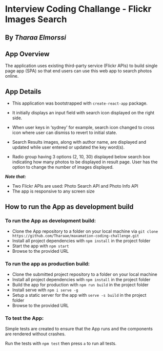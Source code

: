 # Interview Coding Challange - Flickr Images Search
**By _Tharaa Elmorssi_**
---

## App Overview
The application uses existing third-party service (Flickr APIs) to build single page app (SPA) so that end users can use this web app to search photos online.


## App Details

* This application was bootstrapped with `create-react-app` package.

* It initially displays an input field with search icon displayed on the right side.

* When user keys in ‘sydney’ for example, search icon changed to cross icon where user can dismiss to revert to initial state.

* Search Results images, along with author name, are displayed and updated while user entered or updated the key word(s).

* Radio group having 3 options (2, 10, 30) displayed below search box indicating how many photos to be displayed in result page. User has the option to change the number of images displayed.

**_Note that:_**
* Two Flickr APIs are used: Photo Search API and Photo Info API
* The app is responsive to any screen size


## How to run the App as development build

### To run the App as development build:
- Clone the App repository to a folder on your local machine via `git clone https://github.com/Tharaae/maxamation-coding-challenge.git`
- Install all project dependencies with `npm install` in the project folder
- Start the app with `npm start`
- Browse to the provided URL


### To run the app as production build:
- Clone the submitted project repository to a folder on your local machine
- Install all project dependencies with `npm install` in the project folder
- Build the app for production with `npm run build` in the project folder
- Install serve with `npm i serve -g`
- Setup a static server for the app with `serve -s build` in the project folder
- Browse to the provided URL

### To test the App:
Simple tests are created to ensure that the App runs and the components are rendered without crashes.

Run the tests with `npm test` then press `a` to run all tests.


